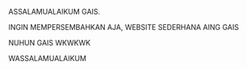 ASSALAMUALAIKUM GAIS.

INGIN MEMPERSEMBAHKAN AJA, WEBSITE SEDERHANA AING GAIS 

NUHUN GAIS WKWKWK

WASSALAMUALAIKUM
